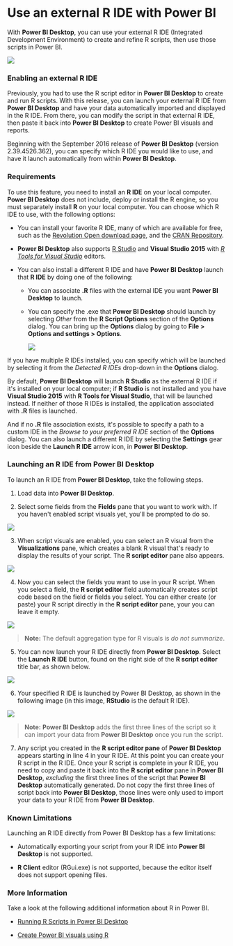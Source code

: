 <properties
   pageTitle="Use an external R IDE with Power BI"
   description="You can launch and use an external IDE with Power BI"
   services="powerbi"
   documentationCenter=""
   authors="davidiseminger"
   manager="mblythe"
   backup=""
   editor=""
   tags=""
   qualityFocus="no"
   qualityDate=""/>

<tags
   ms.service="powerbi"
   ms.devlang="NA"
   ms.topic="article"
   ms.tgt_pltfrm="NA"
   ms.workload="powerbi"
   ms.date="03/01/2017"
   ms.author="davidi"/>

# Use an external R IDE with Power BI

With **Power BI Desktop**, you can use your external R IDE (Integrated Development Environment) to create and refine R scripts, then use those scripts in Power BI.

![](media/powerbi-desktop-r-ide/r-ide_1a.png)

### Enabling an external R IDE

Previously, you had to use the R script editor in **Power BI Desktop** to create and run R scripts. With this release, you can launch your external R IDE from **Power BI Desktop** and have your data automatically imported and displayed in the R IDE. From there, you can modify the script in that external R IDE, then paste it back into **Power BI Desktop** to create Power BI visuals and reports.

Beginning with the September 2016 release of **Power BI Desktop** (version 2.39.4526.362), you can specify which R IDE you would like to use, and have it launch automatically from within **Power BI Desktop**.

### Requirements

To use this feature, you need to install an **R IDE** on your local computer. **Power BI Desktop** does not include, deploy or install the R engine, so you must separately install **R** on your local computer. You can choose which R IDE to use, with the following options:

-   You can install your favorite R IDE, many of which are available for free, such as the [Revolution Open download page](https://mran.revolutionanalytics.com/download/), and the [CRAN Repository](https://cran.r-project.org/bin/windows/base/).

-   **Power BI Desktop** also supports [R Studio](https://www.rstudio.com/) and **Visual Studio 2015** with [*R Tools for Visual Studio*](https://beta.visualstudio.com/vs/rtvs/) editors.

-   You can also install a different R IDE and have **Power BI Desktop** launch that **R IDE** by doing one of the following:
    -   You can associate **.R** files with the external IDE you want **Power BI Desktop** to launch.
    -   You can specify the .exe that **Power BI Desktop** should launch by selecting *Other* from the **R Script Options** section of the **Options** dialog. You can bring up the **Options** dialog by going to **File > Options and settings > Options**.

        ![](media/powerbi-desktop-r-ide/r-ide_1b.png)

If you have multiple R IDEs installed, you can specify which will be launched by selecting it from the *Detected R IDEs* drop-down in the **Options** dialog.

By default, **Power BI Desktop** will launch **R Studio** as the external R IDE if it's installed on your local computer; if **R Studio** is not installed and you have **Visual Studio 2015** with **R Tools for Visual Studio**, that will be launched instead. If neither of those R IDEs is installed, the application associated with **.R** files is launched.

And if no **.R** file association exists, it's possible to specify a path to a custom IDE in the *Browse to your preferred R IDE* section of the **Options** dialog. You can also launch a different R IDE by selecting the **Settings** gear icon beside the **Launch R IDE** arrow icon, in **Power BI Desktop**.

### Launching an R IDE from Power BI Desktop

To launch an R IDE from **Power BI Desktop**, take the following steps.

1.   Load data into **Power BI Desktop**.

2.   Select some fields from the **Fields** pane that you want to work with. If you haven't enabled script visuals yet, you'll be prompted to do so.

   ![](media/powerbi-desktop-r-ide/r-ide_3.png)

3.   When script visuals are enabled, you can select an R visual from the **Visualizations** pane, which creates a blank R visual that's ready to display the results of your script. The **R script editor** pane also appears.

   ![](media/powerbi-desktop-r-ide/r-ide_4.png)

4.   Now you can select the fields you want to use in your R script. When you select a field, the **R script editor** field automatically creates script code based on the field or fields you select. You can either create (or paste) your R script directly in the **R script editor** pane, your you can leave it empty.

   ![](media/powerbi-desktop-r-ide/r-ide_5.png)

   > **Note:** The default aggregation type for R visuals is *do not summarize*.

5.   You can now launch your R IDE directly from **Power BI Desktop**. Select the **Launch R IDE** button, found on the right side of the **R script editor** title bar, as shown below.

   ![](media/powerbi-desktop-r-ide/r-ide_6.png)

6.   Your specified R IDE is launched by Power BI Desktop, as shown in the following image (in this image, **RStudio** is the default R IDE).

   ![](media/powerbi-desktop-r-ide/r-ide_7.png)

   > **Note:** **Power BI Desktop** adds the first three lines of the script so it can import your data from **Power BI Desktop** once you run the script.

7.   Any script you created in the **R script editor pane** of **Power BI Desktop** appears starting in line 4 in your R IDE. At this point you can create your R script in the R IDE. Once your R script is complete in your R IDE, you need to copy and paste it back into the **R script editor** pane in **Power BI Desktop**, *excluding* the first three lines of the script that **Power BI Desktop** automatically generated. Do not copy the first three lines of script back into **Power BI Desktop**, those lines were only used to import your data to your R IDE from **Power BI Desktop**.


### Known Limitations

Launching an R IDE directly from Power BI Desktop has a few limitations:

-  Automatically exporting your script from your R IDE into **Power BI Desktop** is not supported.

-  **R Client** editor (RGui.exe) is not supported, because the editor itself does not support opening files.

### More Information

Take a look at the following additional information about R in Power BI.

-   [Running R Scripts in Power BI Desktop](powerbi-desktop-r-scripts.md)

-   [Create Power BI visuals using R](powerbi-desktop-r-visuals.md)
